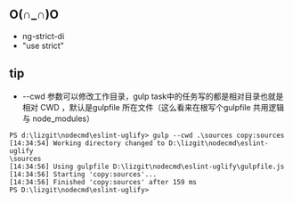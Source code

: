 ##  O(∩_∩)O

- ng-strict-di
- "use strict"

## tip
- --cwd 参数可以修改工作目录，gulp task中的任务写的都是相对目录也就是相对 CWD ，默认是gulpfile 所在文件（这么看来在根写个gulpfile 共用逻辑与 node_modules）
```
PS d:\lizgit\nodecmd\eslint-uglify> gulp --cwd .\sources copy:sources
[14:34:54] Working directory changed to D:\lizgit\nodecmd\eslint-uglify
\sources
[14:34:56] Using gulpfile D:\lizgit\nodecmd\eslint-uglify\gulpfile.js
[14:34:56] Starting 'copy:sources'...
[14:34:56] Finished 'copy:sources' after 159 ms
PS D:\lizgit\nodecmd\eslint-uglify>
```